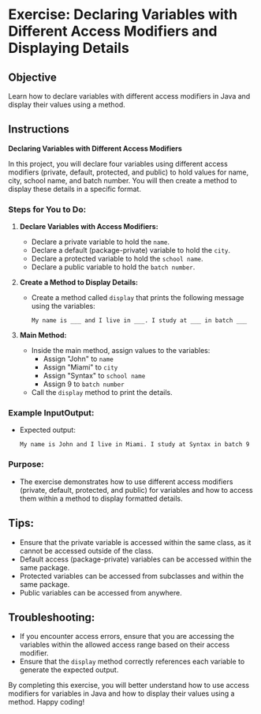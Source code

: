 # Exercise: Declaring Variables with Different Access Modifiers and Displaying Details

## Objective
Learn how to declare variables with different access modifiers in Java and display their values using a method.

## Instructions

**Declaring Variables with Different Access Modifiers**

In this project, you will declare four variables using different access modifiers (private, default, protected, and public) to hold values for name, city, school name, and batch number. You will then create a method to display these details in a specific format.

### Steps for You to Do:

1. **Declare Variables with Access Modifiers:**
    - Declare a private variable to hold the `name`.
    - Declare a default (package-private) variable to hold the `city`.
    - Declare a protected variable to hold the `school name`.
    - Declare a public variable to hold the `batch number`.

2. **Create a Method to Display Details:**
    - Create a method called `display` that prints the following message using the variables:
      ```
      My name is ___ and I live in ___. I study at ___ in batch ___
      ```

3. **Main Method:**
    - Inside the main method, assign values to the variables:
        - Assign "John" to `name`
        - Assign "Miami" to `city`
        - Assign "Syntax" to `school name`
        - Assign 9 to `batch number`
    - Call the `display` method to print the details.

### Example InputOutput:

- Expected output:
  ```
  My name is John and I live in Miami. I study at Syntax in batch 9
  ```

### Purpose:

- The exercise demonstrates how to use different access modifiers (private, default, protected, and public) for variables and how to access them within a method to display formatted details.

## Tips:
- Ensure that the private variable is accessed within the same class, as it cannot be accessed outside of the class.
- Default access (package-private) variables can be accessed within the same package.
- Protected variables can be accessed from subclasses and within the same package.
- Public variables can be accessed from anywhere.

## Troubleshooting:
- If you encounter access errors, ensure that you are accessing the variables within the allowed access range based on their access modifier.
- Ensure that the `display` method correctly references each variable to generate the expected output.

By completing this exercise, you will better understand how to use access modifiers for variables in Java and how to display their values using a method. Happy coding!
